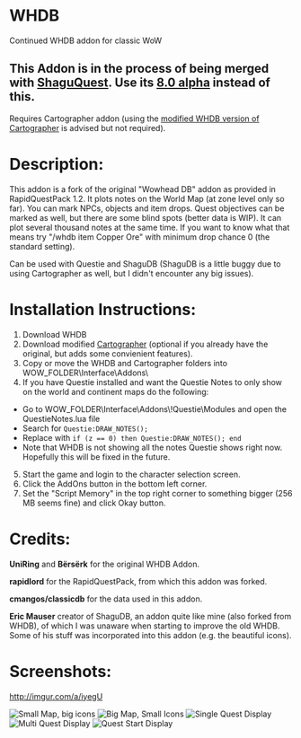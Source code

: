 # WHDB
Continued WHDB addon for classic WoW

## This Addon is in the process of being merged with [ShaguQuest](https://github.com/shagu/shaguquest). Use its [8.0 alpha](https://github.com/shagu/shaguquest/releases) instead of this.

Requires Cartographer addon (using the [modified WHDB version of Cartographer](https://github.com/Muehe/Cartographer) is advised but not required).

# Description:

This addon is a fork of the original "Wowhead DB" addon as provided in RapidQuestPack 1.2. It plots notes on the World Map (at zone level only so far). You can mark NPCs, objects and item drops. Quest objectives can be marked as well, but there are some blind spots (better data is WIP). It can plot several thousand notes at the same time. If you want to know what that means try "/whdb item Copper Ore" with minimum drop chance 0 (the standard setting).

Can be used with Questie and ShaguDB (ShaguDB is a little buggy due to using Cartographer as well, but I didn't encounter any big issues).

# Installation Instructions:

 1. Download WHDB
 2. Download modified [Cartographer](https://github.com/Muehe/Cartographer) (optional if you already have the original, but adds some convienient features).
 3. Copy or move the WHDB and Cartographer folders into WOW_FOLDER\Interface\Addons\
 4. If you have Questie installed and want the Questie Notes to only show on the world and continent maps do the following:
  * Go to WOW_FOLDER\Interface\Addons\\!Questie\Modules and open the QuestieNotes.lua file
  * Search for ```Questie:DRAW_NOTES();```
  * Replace with ```if (z == 0) then Questie:DRAW_NOTES(); end```
  * Note that WHDB is not showing all the notes Questie shows right now. Hopefully this will be fixed in the future.
 5. Start the game and login to the character selection screen.
 6. Click the AddOns button in the bottom left corner.
 7. Set the "Script Memory" in the top right corner to something bigger (256 MB seems fine) and click Okay button.

# Credits:

**UniRing** and **Bërsërk** for the original WHDB Addon.

**rapidlord** for the RapidQuestPack, from which this addon was forked.

**cmangos/classicdb** for the data used in this addon.

**Eric Mauser** creator of ShaguDB, an addon quite like mine (also forked from WHDB), of which I was unaware when starting to improve the old WHDB. Some of his stuff was incorporated into this addon (e.g. the beautiful icons).

# Screenshots:
http://imgur.com/a/iyegU

<img src="http://i.imgur.com/AG29iuy.jpg" alt="Small Map, big icons"/>

<img src="http://i.imgur.com/bXdSXw2.jpg" alt="Big Map, Small Icons"/>

<img src="http://i.imgur.com/j8kSAXf.jpg" alt="Single Quest Display"/>

<img src="http://i.imgur.com/K8qGT76.jpg" alt="Multi Quest Display"/>

<img src="http://i.imgur.com/yXPQZas.jpg" alt="Quest Start Display"/>


